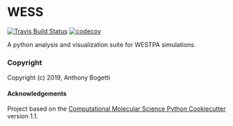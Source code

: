 WESS
==============================
[//]: # (Badges)
[![Travis Build Status](https://travis-ci.org/REPLACE_WITH_OWNER_ACCOUNT/WESS.svg?branch=master)](https://travis-ci.org/REPLACE_WITH_OWNER_ACCOUNT/WESS)
[![codecov](https://codecov.io/gh/REPLACE_WITH_OWNER_ACCOUNT/WESS/branch/master/graph/badge.svg)](https://codecov.io/gh/REPLACE_WITH_OWNER_ACCOUNT/WESS/branch/master)

A python analysis and visualization suite for WESTPA simulations.

### Copyright

Copyright (c) 2019, Anthony Bogetti


#### Acknowledgements
 
Project based on the 
[Computational Molecular Science Python Cookiecutter](https://github.com/molssi/cookiecutter-cms) version 1.1.
